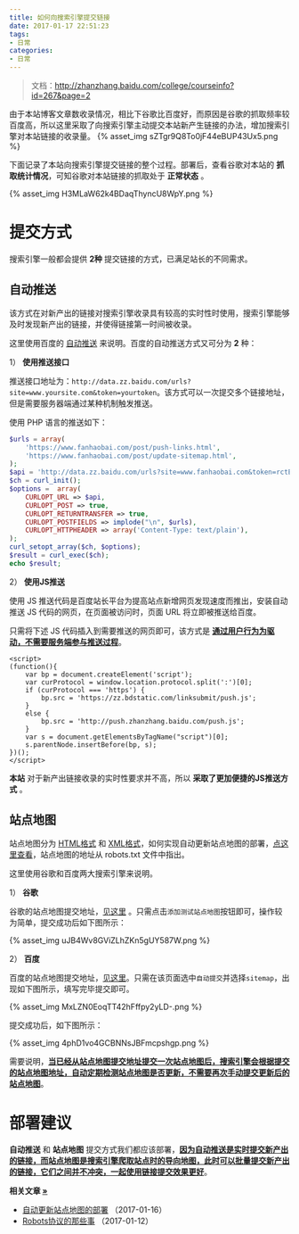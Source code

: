 ```yaml
---
title: 如何向搜索引擎提交链接
date: 2017-01-17 22:51:23
tags:
- 日常
categories:
- 日常
---
```


> 文档：http://zhanzhang.baidu.com/college/courseinfo?id=267&page=2

由于本站博客文章数收录情况，相比下谷歌比百度好，而原因是谷歌的抓取频率较百度高，所以这里采取了向搜索引擎主动提交本站新产生链接的办法，增加搜索引擎对本站链接的收录量。
{% asset_img sZTgr9Q8To0jF44eBUP43Ux5.png %}<!--more-->

下面记录了本站向搜索引擎提交链接的整个过程。部署后，查看谷歌对本站的 **抓取统计情况**，可知谷歌对本站链接的抓取处于 **正常状态** 。

{% asset_img H3MLaW62k4BDaqThyncU8WpY.png %}

# 提交方式

搜索引擎一般都会提供 **2种** 提交链接的方式，已满足站长的不同需求。

## 自动推送

该方式在对新产出的链接对搜索引擎收录具有较高的实时性时使用，搜索引擎能够及时发现新产出的链接，并使得链接第一时间被收录。

这里使用百度的 [自动推送](http://zhanzhang.baidu.com/college/courseinfo?id=267&page=2) 来说明。百度的自动推送方式又可分为 **2** 种：

1） **使用推送接口**

推送接口地址为：`http://data.zz.baidu.com/urls?site=www.yoursite.com&token=yourtoken`。该方式可以一次提交多个链接地址，但是需要服务器端通过某种机制触发推送。

使用 PHP 语言的推送如下：

```PHP
$urls = array(
    'https://www.fanhaobai.com/post/push-links.html',
    'https://www.fanhaobai.com/post/update-sitemap.html',
);
$api = 'http://data.zz.baidu.com/urls?site=www.fanhaobai.com&token=rctEsv2vzZhP1dnE';
$ch = curl_init();
$options =  array(
    CURLOPT_URL => $api,
    CURLOPT_POST => true,
    CURLOPT_RETURNTRANSFER => true,
    CURLOPT_POSTFIELDS => implode("\n", $urls),
    CURLOPT_HTTPHEADER => array('Content-Type: text/plain'),
);
curl_setopt_array($ch, $options);
$result = curl_exec($ch);
echo $result;
```

2） **使用JS推送**

使用 JS 推送代码是百度站长平台为提高站点新增网页发现速度而推出，安装自动推送 JS 代码的网页，在页面被访问时，页面 URL 将立即被推送给百度。

只需将下述 JS 代码插入到需要推送的网页即可，该方式是 [**通过用户行为为驱动，不需要服务端参与推送过程**]()。

```JS
<script>
(function(){
    var bp = document.createElement('script');
    var curProtocol = window.location.protocol.split(':')[0];
    if (curProtocol === 'https') {
        bp.src = 'https://zz.bdstatic.com/linksubmit/push.js';        
    }
    else {
        bp.src = 'http://push.zhanzhang.baidu.com/push.js';
    }
    var s = document.getElementsByTagName("script")[0];
    s.parentNode.insertBefore(bp, s);
})();
</script>
```

**本站** 对于新产出链接收录的实时性要求并不高，所以 **采取了更加便捷的JS推送方式** 。

## 站点地图

站点地图分为 [HTML格式]() 和 [XML格式](http://www.fanhaobai.com/sitemap.xml)，如何实现自动更新站点地图的部署，[点这里查看](https://www.fanhaobai.com/2017/01/update-sitemap.html)，站点地图的地址从 robots.txt 文件中指出。

这里使用谷歌和百度两大搜索引擎来说明。

1） **谷歌**

谷歌的站点地图提交地址，[见这里](https://www.google.com/webmasters/tools/sitemap-list?hl=zh-CN) 。只需点击`添加测试站点地图`按钮即可，操作较为简单，提交成功后如下图所示：

{% asset_img uJB4Wv8GViZLhZKn5gUY587W.png %}

2） **百度**

百度的站点地图提交地址，[见这里](http://zhanzhang.baidu.com/linksubmit/index)。只需在该页面选中`自动提交`并选择`sitemap`，出现如下图所示，填写完毕提交即可。

{% asset_img MxLZN0EoqTT42hFffpy2yLD-.png %}

提交成功后，如下图所示：

{% asset_img 4phD1vo4GCBNNsJBFmcpshgp.png %}

需要说明，[**当已经从站点地图提交地址提交一次站点地图后，搜索引擎会根据提交的站点地图地址，自动定期检测站点地图是否更新，不需要再次手动提交更新后的站点地图**]()。

# 部署建议

**自动推送** 和 **站点地图** 提交方式我们都应该部署，[**因为自动推送是实时提交新产出的链接，而站点地图是搜索引擎爬取站点时的导向地图，此时可以批量提交新产出的链接，它们之间并不冲突，一起使用链接提交效果更好**]()。

<strong>相关文章 [»]()</strong>

* [自动更新站点地图的部署](https://www.fanhaobai.com/2017/01/update-sitemap.html) <span>（2017-01-16）</span>
* [Robots协议的那些事](https://www.fanhaobai.com/2017/01/robots.html) <span>（2017-01-12）</span>
